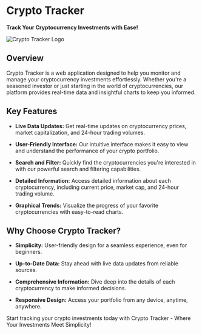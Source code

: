 # Crypto Tracker

**Track Your Cryptocurrency Investments with Ease!**

![Crypto Tracker Logo](https://upload.wikimedia.org/wikipedia/commons/thumb/c/cf/Angular_full_color_logo.svg/640px-Angular_full_color_logo.svg.png)

## Overview

Crypto Tracker is a web application designed to help you monitor and manage your cryptocurrency investments effortlessly. Whether you're a seasoned investor or just starting in the world of cryptocurrencies, our platform provides real-time data and insightful charts to keep you informed.

## Key Features

- **Live Data Updates:** Get real-time updates on cryptocurrency prices, market capitalization, and 24-hour trading volumes.

- **User-Friendly Interface:** Our intuitive interface makes it easy to view and understand the performance of your crypto portfolio.

- **Search and Filter:** Quickly find the cryptocurrencies you're interested in with our powerful search and filtering capabilities.

- **Detailed Information:** Access detailed information about each cryptocurrency, including current price, market cap, and 24-hour trading volume.

- **Graphical Trends:** Visualize the progress of your favorite cryptocurrencies with easy-to-read charts.

## Why Choose Crypto Tracker?

- **Simplicity:** User-friendly design for a seamless experience, even for beginners.

- **Up-to-Date Data:** Stay ahead with live data updates from reliable sources.

- **Comprehensive Information:** Dive deep into the details of each cryptocurrency to make informed decisions.

- **Responsive Design:** Access your portfolio from any device, anytime, anywhere.

Start tracking your crypto investments today with Crypto Tracker - Where Your Investments Meet Simplicity!
